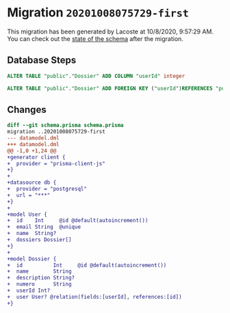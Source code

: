 # Migration `20201008075729-first`

This migration has been generated by Lacoste at 10/8/2020, 9:57:29 AM.
You can check out the [state of the schema](./schema.prisma) after the migration.

## Database Steps

```sql
ALTER TABLE "public"."Dossier" ADD COLUMN "userId" integer   

ALTER TABLE "public"."Dossier" ADD FOREIGN KEY ("userId")REFERENCES "public"."User"("id") ON DELETE SET NULL ON UPDATE CASCADE
```

## Changes

```diff
diff --git schema.prisma schema.prisma
migration ..20201008075729-first
--- datamodel.dml
+++ datamodel.dml
@@ -1,0 +1,24 @@
+generator client {
+  provider = "prisma-client-js"
+}
+
+datasource db {
+  provider = "postgresql"
+  url = "***"
+}
+
+model User {
+  id    Int     @id @default(autoincrement())
+  email String  @unique
+  name  String?
+  dossiers Dossier[]
+}
+
+model Dossier {
+  id          Int     @id @default(autoincrement())
+  name        String
+  description String?
+  numero      String
+  userId Int?
+  user User? @relation(fields:[userId], references:[id])
+}
```


